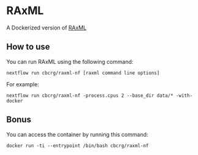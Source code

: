 RAxML 
======

A Dockerized version of [RAxML](https://github.com/stamatak/standard-RAxML)

How to use
-----------
    
You can run RAxML using the following command: 

    nextflow run cbcrg/raxml-nf [raxml command line options]

For example: 

    nextflow run cbcrg/raxml-nf -process.cpus 2 --base_dir data/* -with-docker
    
    
Bonus
------

You can access the container  by running this command: 

	docker run -ti --entrypoint /bin/bash cbcrg/raxml-nf
	
	
